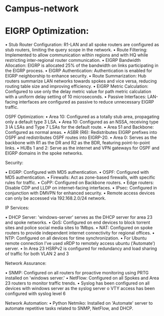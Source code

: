 # Campus-network

# EIGRP Optimization:

  •	Stub Router Configuration: R1-LAN and all spoke routers are configured as stub routers, limiting the query scope in the network.
  •	Route Filtering: Implemented to allow communication within regions and with HQ while restricting inter-regional router communication.
  •	EIGRP Bandwidth Allocation: EIGRP is allocated 25% of the bandwidth on links participating in the EIGRP process.
  •	EIGRP Authentication: Authentication is enabled for EIGRP neighborship to enhance security.
  •	Route Summarization: Hub routers summarize LAN networks towards spokes and vice versa, reducing routing table size and improving efficiency.
  •	EIGRP Metric Calculation: Configured to use only the delay metric value for path metric calculation with a uniform delay setting of 10 microseconds.
  •	Passive Interfaces: LAN-facing interfaces are configured as passive to reduce unnecessary EIGRP traffic.

OSPF Optimization:
•	Area 10: Configured as a totally stub area, propagating only a default type 3 LSA.
•	Area 10: Configured as an NSSA, receiving type 3 IA LSAs and Type 7 LSAs for the default route.
•	Area 51 and Backbone: Configured as normal areas.
•	ASBR (R6): Redistributes EIGRP prefixes into OSPF and redistributes OSPF routes into EIGRP-20.
•	Area 0: Serves as the backbone with R1 as the DR and R2 as the BDR, featuring point-to-point links.
•	HUBs 1 and 2: Serve as the internet and VPN gateways for OSPF and EIGRP domains in the spoke networks.


Security:

•	EIGRP: Configured with MD5 authentication.
•	OSPF: Configured with MD5 authentication.
•	Firewalls: Act as zone-based firewalls, with specific rules for traffic.
•	CoPP: Configured on Backbone routers.
•	Edge routers: Disable CDP and LLDP on internet-facing interfaces.
•	IPsec: Configured in conjunction with DMVPN for enhanced security.
•	Remote access devices can only be accessed via 192.168.2.0/24 network.


IP Services:

•	DHCP Server: 'windows-server' serves as the DHCP server for area 23 and spoke networks.
•	QoS: Configured on end devices to block torrent sites and police social media sites to 1Mbps.
•	NAT: Configured on spoke routers to provide independent internet connectivity for regional offices.
•	NTP: Configured on all devices for time synchronization.
•	For Ubuntu remote connection I’ve used xRDP to remotely access ubuntu (‘Automate’) server.
•	In Area 23 HSRPv2 is configured for redundancy and load sharing of traffic for both VLAN 2 and 3

Network Assurance:

•	SNMP: Configured on all routers for proactive monitoring using PRTG installed on 'windows server.'
•	NetFlow: Configured on all Spokes and Area 23 routers to monitor traffic trends.
•	Syslog has been configured on all devices with windows server as the syslog server
o	VTY access has been configured with syslog level 6

Network Automation:
•	Python Netmiko: Installed on 'Automate' server to automate repetitive tasks related to SNMP, NetFlow, and DHCP.
